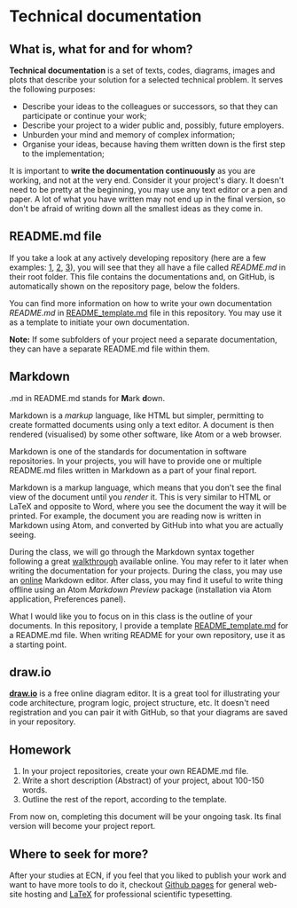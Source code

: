# Technical documentation

## What is, what for and for whom?
__Technical documentation__ is a set of texts, codes, diagrams, images and plots that describe your solution for a selected technical problem. It serves the following purposes:
* Describe your ideas to the colleagues or successors, so that they can participate or continue your work;
* Describe your project to a wider public and, possibly, future employers.
* Unburden your mind and memory of complex information;
* Organise your ideas, because having them written down is the first step to the implementation;

It is important to __write the documentation continuously__ as you are working, and not at the very end. Consider it your project's diary. It doesn't need to be pretty at the beginning, you may use any text editor or a pen and paper. A lot of what you have written may not end up in the final version, so don't be afraid of writing down all the smallest ideas as they come in.

## README.md file
If you take a look at any actively developing repository (here are a few examples: [1](https://github.com/dotnet/net6-mobile-samples), [2](https://github.com/rust-analyzer/rust-analyzer), [3](https://github.com/DrKLO/Telegram)), you will see that they all have a file called _README.md_ in their root folder. This file contains the documentations and, on GitHub, is automatically shown on the repository page, below the folders.

You can find more information on how to write your own documentation _README.md_ in [README_template.md](./README_template.md) file in this repository. You may use it as a template to initiate your own documentation.

__Note:__ If some subfolders of your project need a separate documentation, they can have a separate README.md file within them.


## Markdown
.md in README.md stands for **M**ark **d**own.

Markdown is a *markup* language, like HTML but simpler, permitting to create formatted documents using only a text editor. A document is then rendered (visualised) by some other software, like Atom or a web browser.

Markdown is one of the standards for documentation in software repositories. In your projects, you will have to provide one or multiple README.md files written in Markdown as a part of your final report.

Markdown is a markup language, which means that you don't see the final view of the document until you *render* it. This is very similar to HTML or LaTeX and opposite to Word, where you see the document the way it will be printed.
For example, the document you are reading now is written in Markdown using Atom, and converted by GitHub into what you are actually seeing.

During the class, we will go through the Markdown syntax together following a great [walkthrough](https://www.markdownguide.org/basic-syntax/) available online. You may refer to it later when writing the documentation for your projects. During the class, you may use an [online](https://jbt.github.io/markdown-editor/) Markdown editor. After class, you may find it useful to write thing offline using an Atom *Markdown Preview* package (installation via Atom application, Preferences panel). 

What I would like you to focus on in this class is the outline of your documents. In this repository, I provide a template [README_template.md](README_template.md) for a README.md file. When writing README for your own repository, use it as a starting point.


## draw.io
[__draw.io__](https://www.draw.io) is a free online diagram editor. It is a great tool for illustrating your code architecture, program logic, project structure, etc. It doesn't need registration and you can pair it with GitHub, so that your diagrams are saved in your repository.

## Homework
1. In your project repositories, create your own README.md file.
2. Write a short description (Abstract) of your project, about 100-150 words.
3. Outline the rest of the report, according to the template.

From now on, completing this document will be your ongoing task. Its final version will become your project report.

## Where to seek for more?
After your studies at ECN, if you feel that you liked to publish your work and want to have more tools to do it, checkout [Github pages](https://pages.github.com) for general web-site hosting and [LaTeX](https://www.overleaf.com) for professional scientific typesetting.
